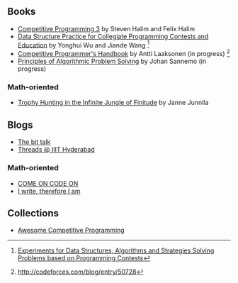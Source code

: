 ## Books
* [Competitive Programming 3](https://cpbook.net/) by Steven Halim and Felix Halim
* [Data Structure Practice for Collegiate Programming Contests and Education](https://www.crcpress.com/Data-Structure-Practice-for-Collegiate-Programming-Contests-and-Education/Wu-Wang/p/book/9781482215397)  by Yonghui Wu and Jiande Wang [^1]
* [Competitive Programmer's Handbook](https://cses.fi/book.html) by Antti Laaksonen (in progress) [^2]
* [Principles of Algorithmic Problem Solving](http://www.csc.kth.se/~jsannemo/slask/main.pdf) by Johan Sannemo (in progress)

### Math-oriented
* [Trophy Hunting in the Infinite Jungle of Finitude](http://qubit.pw/trophy.pdf) by Janne Junnila

## Blogs
* [The bit talk](http://mradwan.github.io/)
* [Threads @ IIIT Hyderabad](https://threads-iiith.quora.com/)

### Math-oriented
* [COME ON CODE ON](https://comeoncodeon.wordpress.com/)
* [I write, therefore I am](http://am-just-a-nobody.blogspot.is/)

## Collections
* [Awesome Competitive Programming](https://github.com/lnishan/awesome-competitive-programming)

[^1]: [Experiments for Data Structures, Algorithms and Strategies Solving Problems based on Programming Contests](http://www3.cs.stonybrook.edu/~rezaul/Spring-2015/CSE548/Yonghui-Wu/Yonghui-Wu-books.pdf)
[^2]: <http://codeforces.com/blog/entry/50728>